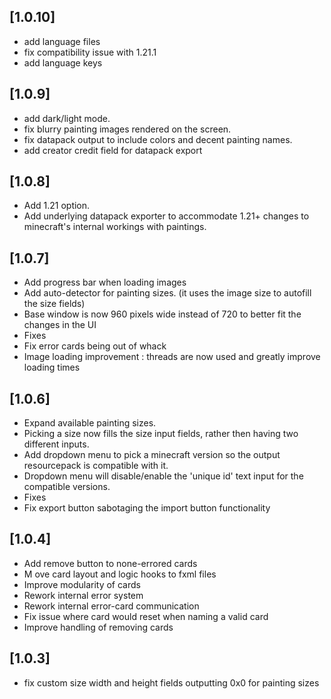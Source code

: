 ## [1.0.10]
- add language files
- fix compatibility issue with 1.21.1
- add language keys

## [1.0.9]
- add dark/light mode.  
- fix blurry painting images rendered on the screen.  
- fix datapack output to include colors and decent painting names.  
- add creator credit field for datapack export

## [1.0.8]
- Add 1.21 option.  
- Add underlying datapack exporter to accommodate 1.21+ changes to minecraft's internal workings with paintings.

## [1.0.7]
- Add progress bar when loading images
- Add auto-detector for painting sizes. (it uses the image size to autofill the size fields)
- Base window is now 960 pixels wide instead of 720 to better fit the changes in the UI
- Fixes
- Fix error cards being out of whack
- Image loading improvement : threads are now used and greatly improve loading times

## [1.0.6]  
- Expand available painting sizes.
- Picking a size now fills the size input fields, rather then having two different inputs.
- Add dropdown menu to pick a minecraft version so the output resourcepack is compatible with it.
- Dropdown menu will disable/enable the 'unique id' text input for the compatible versions.
- Fixes
- Fix export button sabotaging the import button functionality

## [1.0.4]
- Add remove button to none-errored cards
- M ove card layout and logic hooks to fxml files
- Improve modularity of cards
- Rework internal error system
- Rework internal error-card communication
- Fix issue where card would reset when naming a valid card
- Improve handling of removing cards

## [1.0.3]
- fix custom size width and height fields outputting 0x0 for painting sizes

